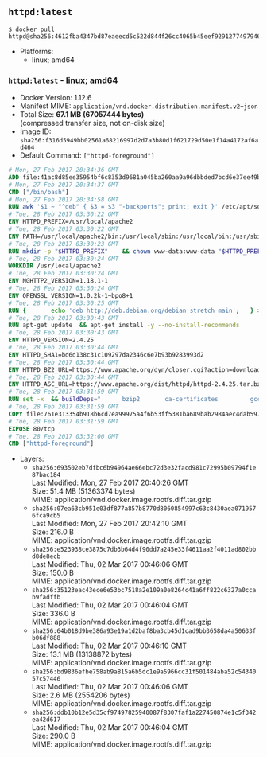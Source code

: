 ## `httpd:latest`

```console
$ docker pull httpd@sha256:4612fba4347bd87eaeecd5c522d844f26cc4065b45eef9291277497946b7a86c
```

-	Platforms:
	-	linux; amd64

### `httpd:latest` - linux; amd64

-	Docker Version: 1.12.6
-	Manifest MIME: `application/vnd.docker.distribution.manifest.v2+json`
-	Total Size: **67.1 MB (67057444 bytes)**  
	(compressed transfer size, not on-disk size)
-	Image ID: `sha256:f316d5949bb02561a68216997d2d7a3b80d1f621729d50e1f14a4172af6ad464`
-	Default Command: `["httpd-foreground"]`

```dockerfile
# Mon, 27 Feb 2017 20:34:36 GMT
ADD file:41ac8d85ee35954bf6c8353d9681a045ba260aa9a96dbbded7bcd6e37ee49bea in / 
# Mon, 27 Feb 2017 20:34:37 GMT
CMD ["/bin/bash"]
# Mon, 27 Feb 2017 20:34:58 GMT
RUN awk '$1 ~ "^deb" { $3 = $3 "-backports"; print; exit }' /etc/apt/sources.list > /etc/apt/sources.list.d/backports.list
# Tue, 28 Feb 2017 03:30:22 GMT
ENV HTTPD_PREFIX=/usr/local/apache2
# Tue, 28 Feb 2017 03:30:22 GMT
ENV PATH=/usr/local/apache2/bin:/usr/local/sbin:/usr/local/bin:/usr/sbin:/usr/bin:/sbin:/bin
# Tue, 28 Feb 2017 03:30:23 GMT
RUN mkdir -p "$HTTPD_PREFIX" 	&& chown www-data:www-data "$HTTPD_PREFIX"
# Tue, 28 Feb 2017 03:30:24 GMT
WORKDIR /usr/local/apache2
# Tue, 28 Feb 2017 03:30:24 GMT
ENV NGHTTP2_VERSION=1.18.1-1
# Tue, 28 Feb 2017 03:30:24 GMT
ENV OPENSSL_VERSION=1.0.2k-1~bpo8+1
# Tue, 28 Feb 2017 03:30:25 GMT
RUN { 		echo 'deb http://deb.debian.org/debian stretch main'; 	} > /etc/apt/sources.list.d/stretch.list 	&& { 		echo 'Package: *'; 		echo 'Pin: release n=stretch'; 		echo 'Pin-Priority: -10'; 		echo; 		echo 'Package: libnghttp2*'; 		echo "Pin: version $NGHTTP2_VERSION"; 		echo 'Pin-Priority: 990'; 		echo; 	} > /etc/apt/preferences.d/unstable-nghttp2
# Tue, 28 Feb 2017 03:30:43 GMT
RUN apt-get update 	&& apt-get install -y --no-install-recommends 		libapr1 		libaprutil1 		libaprutil1-ldap 		libapr1-dev 		libaprutil1-dev 		liblua5.2-0 		libnghttp2-14=$NGHTTP2_VERSION 		libpcre++0 		libssl1.0.0=$OPENSSL_VERSION 		libxml2 	&& rm -r /var/lib/apt/lists/*
# Tue, 28 Feb 2017 03:30:43 GMT
ENV HTTPD_VERSION=2.4.25
# Tue, 28 Feb 2017 03:30:44 GMT
ENV HTTPD_SHA1=bd6d138c31c109297da2346c6e7b93b9283993d2
# Tue, 28 Feb 2017 03:30:44 GMT
ENV HTTPD_BZ2_URL=https://www.apache.org/dyn/closer.cgi?action=download&filename=httpd/httpd-2.4.25.tar.bz2
# Tue, 28 Feb 2017 03:30:44 GMT
ENV HTTPD_ASC_URL=https://www.apache.org/dist/httpd/httpd-2.4.25.tar.bz2.asc
# Tue, 28 Feb 2017 03:31:59 GMT
RUN set -x 	&& buildDeps=" 		bzip2 		ca-certificates 		gcc 		libnghttp2-dev=$NGHTTP2_VERSION 		liblua5.2-dev 		libpcre++-dev 		libssl-dev=$OPENSSL_VERSION 		libxml2-dev 		zlib1g-dev 		make 		wget 	" 	&& apt-get update 	&& apt-get install -y --no-install-recommends -V $buildDeps 	&& rm -r /var/lib/apt/lists/* 		&& wget -O httpd.tar.bz2 "$HTTPD_BZ2_URL" 	&& echo "$HTTPD_SHA1 *httpd.tar.bz2" | sha1sum -c - 	&& wget -O httpd.tar.bz2.asc "$HTTPD_ASC_URL" 	&& export GNUPGHOME="$(mktemp -d)" 	&& gpg --keyserver ha.pool.sks-keyservers.net --recv-keys A93D62ECC3C8EA12DB220EC934EA76E6791485A8 	&& gpg --batch --verify httpd.tar.bz2.asc httpd.tar.bz2 	&& rm -r "$GNUPGHOME" httpd.tar.bz2.asc 		&& mkdir -p src 	&& tar -xf httpd.tar.bz2 -C src --strip-components=1 	&& rm httpd.tar.bz2 	&& cd src 		&& ./configure 		--prefix="$HTTPD_PREFIX" 		--enable-mods-shared=reallyall 	&& make -j "$(nproc)" 	&& make install 		&& cd .. 	&& rm -r src man manual 		&& sed -ri 		-e 's!^(\s*CustomLog)\s+\S+!\1 /proc/self/fd/1!g' 		-e 's!^(\s*ErrorLog)\s+\S+!\1 /proc/self/fd/2!g' 		"$HTTPD_PREFIX/conf/httpd.conf" 		&& apt-get purge -y --auto-remove $buildDeps
# Tue, 28 Feb 2017 03:31:59 GMT
COPY file:761e313354b918b6cd7ea99975a4f6b53ff5381ba689bab2984aec4dab597215 in /usr/local/bin/ 
# Tue, 28 Feb 2017 03:31:59 GMT
EXPOSE 80/tcp
# Tue, 28 Feb 2017 03:32:00 GMT
CMD ["httpd-foreground"]
```

-	Layers:
	-	`sha256:693502eb7dfbc6b94964ae66ebc72d3e32facd981c72995b09794f1e87bac184`  
		Last Modified: Mon, 27 Feb 2017 20:40:26 GMT  
		Size: 51.4 MB (51363374 bytes)  
		MIME: application/vnd.docker.image.rootfs.diff.tar.gzip
	-	`sha256:07ea63cb951e03df877a857b8770d8060854997c63c8430aea0719576fca9cb5`  
		Last Modified: Mon, 27 Feb 2017 20:42:10 GMT  
		Size: 216.0 B  
		MIME: application/vnd.docker.image.rootfs.diff.tar.gzip
	-	`sha256:e523938ce3875c7db3b64d4f90dd7a245e33f4611aa2f4011ad802bbd8de8ecb`  
		Last Modified: Thu, 02 Mar 2017 00:46:06 GMT  
		Size: 150.0 B  
		MIME: application/vnd.docker.image.rootfs.diff.tar.gzip
	-	`sha256:35123eac43ece6e53bc7518a2e109a0e8264c41a6ff822c6327a0ccab9fadffb`  
		Last Modified: Thu, 02 Mar 2017 00:46:04 GMT  
		Size: 336.0 B  
		MIME: application/vnd.docker.image.rootfs.diff.tar.gzip
	-	`sha256:64b018d9be386a93e19a1d2baf8ba3cb45d1cad9bb3658da4a50633fb06df888`  
		Last Modified: Thu, 02 Mar 2017 00:46:10 GMT  
		Size: 13.1 MB (13138872 bytes)  
		MIME: application/vnd.docker.image.rootfs.diff.tar.gzip
	-	`sha256:bd9836efbe758ab9a815a6b5dc1e9a5966cc31f501484aba52c5434057c57446`  
		Last Modified: Thu, 02 Mar 2017 00:46:06 GMT  
		Size: 2.6 MB (2554206 bytes)  
		MIME: application/vnd.docker.image.rootfs.diff.tar.gzip
	-	`sha256:ddb10b12e5d35cf97497825940087f8307faf1a227450874e1c5f342ea42d617`  
		Last Modified: Thu, 02 Mar 2017 00:46:04 GMT  
		Size: 290.0 B  
		MIME: application/vnd.docker.image.rootfs.diff.tar.gzip
